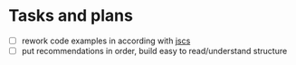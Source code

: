 Tasks and plans
===============

- [ ] rework code examples in according with [jscs](https://github.com/DarkPark/jscs)
- [ ] put recommendations in order, build easy to read/understand structure
